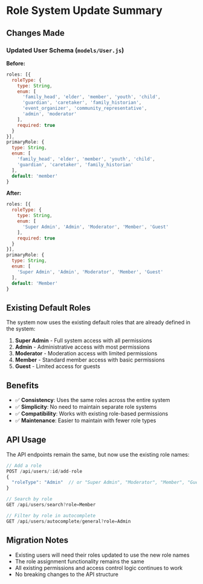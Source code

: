 # Role System Update Summary

## Changes Made

### Updated User Schema (`models/User.js`)

**Before:**
```javascript
roles: [{
  roleType: {
    type: String,
    enum: [
      'family_head', 'elder', 'member', 'youth', 'child',
      'guardian', 'caretaker', 'family_historian',
      'event_organizer', 'community_representative',
      'admin', 'moderator'
    ],
    required: true
  }
}],
primaryRole: {
  type: String,
  enum: [
    'family_head', 'elder', 'member', 'youth', 'child',
    'guardian', 'caretaker', 'family_historian'
  ],
  default: 'member'
}
```

**After:**
```javascript
roles: [{
  roleType: {
    type: String,
    enum: [
      'Super Admin', 'Admin', 'Moderator', 'Member', 'Guest'
    ],
    required: true
  }
}],
primaryRole: {
  type: String,
  enum: [
    'Super Admin', 'Admin', 'Moderator', 'Member', 'Guest'
  ],
  default: 'Member'
}
```

## Existing Default Roles

The system now uses the existing default roles that are already defined in the system:

1. **Super Admin** - Full system access with all permissions
2. **Admin** - Administrative access with most permissions
3. **Moderator** - Moderation access with limited permissions
4. **Member** - Standard member access with basic permissions
5. **Guest** - Limited access for guests

## Benefits

- ✅ **Consistency**: Uses the same roles across the entire system
- ✅ **Simplicity**: No need to maintain separate role systems
- ✅ **Compatibility**: Works with existing role-based permissions
- ✅ **Maintenance**: Easier to maintain with fewer role types

## API Usage

The API endpoints remain the same, but now use the existing role names:

```javascript
// Add a role
POST /api/users/:id/add-role
{
  "roleType": "Admin"  // or "Super Admin", "Moderator", "Member", "Guest"
}

// Search by role
GET /api/users/search?role=Member

// Filter by role in autocomplete
GET /api/users/autocomplete/general?role=Admin
```

## Migration Notes

- Existing users will need their roles updated to use the new role names
- The role assignment functionality remains the same
- All existing permissions and access control logic continues to work
- No breaking changes to the API structure
